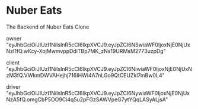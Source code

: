 # Nuber Eats

The Backend of Nuber Eats Clone

owner
"eyJhbGciOiJIUzI1NiIsInR5cCI6IkpXVCJ9.eyJpZCI6NSwiaWF0IjoxNjE0NjUxNzI1fQ.wKcy-XojMwmvppDdiTBp7MK_zNs19URMsM2773uzpDg"

client
"eyJhbGciOiJIUzI1NiIsInR5cCI6IkpXVCJ9.eyJpZCI6NiwiaWF0IjoxNjE0NjUxNzM3fQ.VWkmDWVAHejhj716IHWI4A7nLGo9QtCEUZkl7mBw0L4"

driver
"eyJhbGciOiJIUzI1NiIsInR5cCI6IkpXVCJ9.eyJpZCI6NywiaWF0IjoxNjE0NjUxNzA5fQ.omgCbP5OO9Ci4q5u2pFGzSAWVpeG7ytYQqLASyALjsA"
